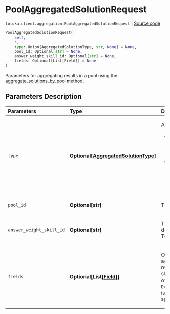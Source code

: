 # PoolAggregatedSolutionRequest
`toloka.client.aggregation.PoolAggregatedSolutionRequest` | [Source code](https://github.com/Toloka/toloka-kit/blob/v1.1.3/src/client/aggregation.py#L31)

```python
PoolAggregatedSolutionRequest(
    self,
    *,
    type: Union[AggregatedSolutionType, str, None] = None,
    pool_id: Optional[str] = None,
    answer_weight_skill_id: Optional[str] = None,
    fields: Optional[List[Field]] = None
)
```

Parameters for aggregating results in a pool using the [aggregate_solutions_by_pool](toloka.client.TolokaClient.aggregate_solutions_by_pool.md) method.

## Parameters Description

| Parameters | Type | Description |
| :----------| :----| :-----------|
`type`|**Optional\[[AggregatedSolutionType](toloka.client.aggregation.AggregatedSolutionType.md)\]**|<p>Aggregation model:</p> <ul> <li>`WEIGHTED_DYNAMIC_OVERLAP` — [Aggregation](https://toloka.ai/en/docs/guide/concepts/result-aggregation#aggr-by-skill) based on Tolokers&#x27; skill in a pool with a dynamic overlap.</li> <li>`DAWID_SKENE` — [Dawid-Skene aggregation model](https://toloka.ai/en/docs/guide/concepts/result-aggregation#dawid-skene). It is used in pools without a dynamic overlap.</li> </ul>
`pool_id`|**Optional\[str\]**|<p>The ID of the pool.</p>
`answer_weight_skill_id`|**Optional\[str\]**|<p>The ID of the skill that determines the weight of the Toloker&#x27;s responses.</p>
`fields`|**Optional\[List\[[Field](toloka.client.aggregation.PoolAggregatedSolutionRequest.Field.md)\]\]**|<p>Output data fields to aggregate. For the best results, each of these fields should have limited number of response options. If the `DAWID_SKENE` aggregation type is selected, you can only specify one value.</p>
